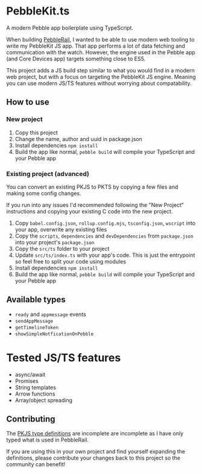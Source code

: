 # PebbleKit.ts

A modern Pebble app boilerplate using TypeScript.

When building [PebbleRail](https://github.com/jccit/pebblerail), I wanted to be able to use modern web tooling to write my PebbleKit JS app. That app performs a lot of data fetching and communication with the watch. However, the engine used in the Pebble app (and Core Devices app) targets something close to ES5.

This project adds a JS build step similar to what you would find in a modern web project, but with a focus on targeting the PebbleKit JS engine. Meaning you can use modern JS/TS features without worrying about compatability.

## How to use

### New project

1. Copy this project
2. Change the name, author and uuid in package.json
3. Install dependencies `npm install`
4. Build the app like normal, `pebble build` will compile your TypeScript and your Pebble app

### Existing project (advanced)

You can convert an existing PKJS to PKTS by copying a few files and making some config changes.

If you run into any issues I'd recommended following the "New Project" instructions and copying your existing C code into the new project.

1. Copy `babel.config.json`, `rollup.config.mjs`, `tsconfig.json`, `wscript` into your app, overwrite any existing files
2. Copy the `scripts`, `dependencies` and `devDependencies` from `package.json` into your project's `package.json`
3. Copy the `src/ts` folder to your project
4. Update `src/ts/index.ts` with your app's code. This is just the entrypoint so feel free to split your code using modules
5. Install dependencies `npm install`
6. Build the app like normal, `pebble build` will compile your TypeScript and your Pebble app

## Available types

- `ready` and `appmessage` events
- `sendAppMessage`
- `getTimelineToken`
- `showSimpleNotficationOnPebble`

# Tested JS/TS features

- async/await
- Promises
- String templates
- Arrow functions
- Array/object spreading

## Contributing

The [PKJS type definitions](https://github.com/jccit/PebbleKit.ts/blob/main/src/ts/pebble.d.ts) are incomplete are incomplete as I have only typed what is used in PebbleRail.

If you are using this in your own project and find yourself expanding the definitions, please contribute your changes back to this project so the community can benefit!
